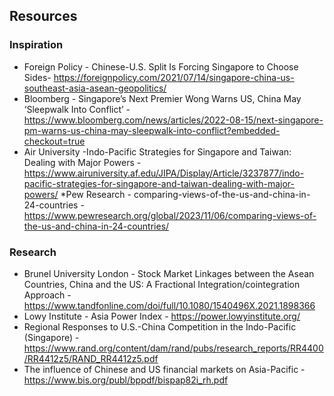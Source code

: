 ## Resources
### Inspiration
* Foreign Policy - Chinese-U.S. Split Is Forcing Singapore to Choose Sides-  https://foreignpolicy.com/2021/07/14/singapore-china-us-southeast-asia-asean-geopolitics/
* Bloomberg - Singapore’s Next Premier Wong Warns US, China May ‘Sleepwalk Into Conflict’ - https://www.bloomberg.com/news/articles/2022-08-15/next-singapore-pm-warns-us-china-may-sleepwalk-into-conflict?embedded-checkout=true
* Air University -Indo-Pacific Strategies for Singapore and Taiwan: Dealing with Major Powers - https://www.airuniversity.af.edu/JIPA/Display/Article/3237877/indo-pacific-strategies-for-singapore-and-taiwan-dealing-with-major-powers/
*Pew Research - comparing-views-of-the-us-and-china-in-24-countries - https://www.pewresearch.org/global/2023/11/06/comparing-views-of-the-us-and-china-in-24-countries/

### Research
* Brunel University London - Stock Market Linkages between the Asean Countries, China and the US: A Fractional Integration/cointegration Approach - https://www.tandfonline.com/doi/full/10.1080/1540496X.2021.1898366
* Lowy Institute - Asia Power Index - https://power.lowyinstitute.org/ 
* Regional Responses to U.S.-China Competition in the Indo-Pacific (Singapore) - https://www.rand.org/content/dam/rand/pubs/research_reports/RR4400/RR4412z5/RAND_RR4412z5.pdf
* The influence of Chinese and US financial markets on Asia-Pacific -  https://www.bis.org/publ/bppdf/bispap82i_rh.pdf